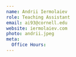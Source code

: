 ```yaml
---
name: Andrii Iermolaiev
role: Teaching Assistant
email: ai93@cornell.edu
website: iermolaiev.com
photo: andrii.jpeg
meta:
  Office Hours: 
---
```

